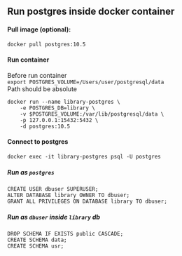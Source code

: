 ## Run postgres inside docker container

#### Pull image (optional):
```
docker pull postgres:10.5
```

#### Run container
Before run container <br /> 
`export POSTGRES_VOLUME=/Users/user/postgresql/data` <br />
Path should be absolute <br />

```
docker run --name library-postgres \
	-e POSTGRES_DB=library \
	-v $POSTGRES_VOLUME:/var/lib/postgresql/data \
	-p 127.0.0.1:15432:5432 \
	-d postgres:10.5
```

#### Connect to postgres 

```
docker exec -it library-postgres psql -U postgres 
```

##### Run as `postgres`
```
CREATE USER dbuser SUPERUSER;
ALTER DATABASE library OWNER TO dbuser;
GRANT ALL PRIVILEGES ON DATABASE library TO dbuser;
```

##### Run as `dbuser` inside `library` db
```
DROP SCHEMA IF EXISTS public CASCADE;
CREATE SCHEMA data;
CREATE SCHEMA usr;
```
